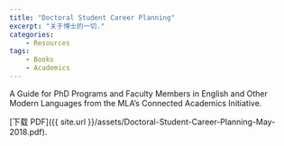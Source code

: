 ```yaml
---
title: "Doctoral Student Career Planning"
excerpt: "关于博士的一切."
categories: 
    - Resources
tags:
    - Books
    - Academics
---
```

A Guide for PhD Programs and Faculty Members in English and Other Modern Languages from the MLA’s Connected Academics Initiative.

[下载 PDF]({{ site.url }}/assets/Doctoral-Student-Career-Planning-May-2018.pdf).